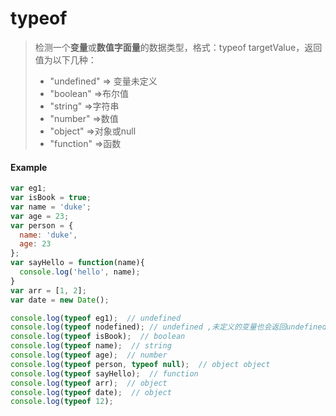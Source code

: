 # typeof 

> 检测一个**变量**或**数值字面量**的数据类型，格式：typeof targetValue，返回值为以下几种：
>
> * "undefined" => 变量未定义
> * "boolean"      =>布尔值
> * "string"          =>字符串
> * "number"      =>数值
> * "object"          =>对象或null
> * "function"      =>函数

#### Example

```javascript
var eg1;
var isBook = true;
var name = 'duke';
var age = 23;
var person = {
  name: 'duke',
  age: 23
};
var sayHello = function(name){
  console.log('hello', name);
}
var arr = [1, 2];
var date = new Date();

console.log(typeof eg1);  // undefined
console.log(typeof nodefined); // undefined ,未定义的变量也会返回undefined
console.log(typeof isBook);  // boolean
console.log(typeof name);  // string
console.log(typeof age);  // number
console.log(typeof person, typeof null);  // object object
console.log(typeof sayHello);  // function
console.log(typeof arr);  // object
console.log(typeof date);  // object
console.log(typeof 12);
```
